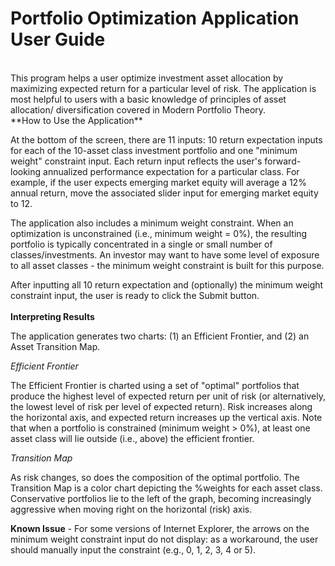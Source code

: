 # Portfolio Optimization Application User Guide
  
  <br>
This program helps a user optimize investment asset allocation by maximizing expected return for a particular level of risk. The application is most helpful to users with a basic knowledge of principles of asset allocation/ diversification covered in Modern Portfolio Theory.  
<br>
**How to Use the Application**

At the bottom of the screen, there are 11 inputs: 10 return expectation inputs for each of the 10-asset class investment portfolio and one "minimum weight" constraint input. Each return input reflects the user's forward-looking annualized performance expectation for a particular class.  For example, if the user expects emerging market equity will average a 12% annual return, move the associated slider input for emerging market equity to 12.

The application also includes a minimum weight constraint. When an optimization is unconstrained (i.e., minimum weight = 0%), the resulting portfolio is typically concentrated in a single or small number of classes/investments. An investor may want to have some level of exposure to all asset classes - the minimum weight constraint is built for this purpose.

After inputting all 10 return expectation and (optionally) the minimum weight constraint input, the user is ready to click the Submit button.  
<br>
**Interpreting Results**

The application generates two charts: (1) an Efficient Frontier, and (2) an Asset Transition Map. 

*Efficient Frontier*

The Efficient Frontier is charted using a set of "optimal" portfolios that produce the highest level of expected return per unit of risk (or alternatively, the lowest level of risk per level of expected return). Risk increases along the horizontal axis, and expected return increases up the vertical axis. Note that when a portfolio is constrained (minimum weight > 0%), at least one asset class will lie outside (i.e., above) the efficient frontier.

*Transition Map*

As risk changes, so does the composition of the optimal portfolio. The Transition Map is a color chart depicting the %weights for each asset class. Conservative portfolios lie to the left of the graph, becoming increasingly aggressive when moving right on the horizontal (risk) axis.

**Known Issue** -  For some versions of Internet Explorer, the arrows on the minimum weight constraint input do not display: as a workaround, the user should manually input the constraint (e.g., 0, 1, 2, 3, 4 or 5). 

